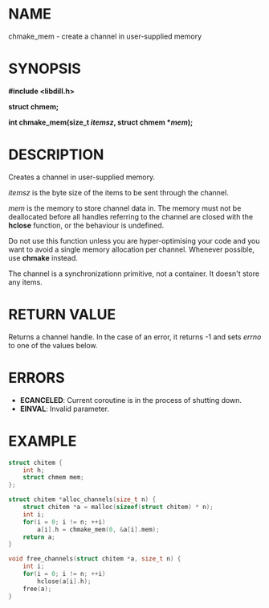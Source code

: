 # NAME

chmake_mem - create a channel in user-supplied memory

# SYNOPSIS

**#include &lt;libdill.h>**

**struct chmem;**

**int chmake_mem(size_t **_itemsz_**, struct chmem **\*_mem_**);**

# DESCRIPTION

Creates a channel in user-supplied memory.

_itemsz_ is the byte size of the items to be sent through the channel.

_mem_ is the memory to store channel data in. The memory must not be deallocated before all handles referring to the channel are closed with the **hclose** function, or the behaviour is undefined.

Do not use this function unless you are hyper-optimising your code and you want to avoid a single memory allocation per channel. Whenever possible, use **chmake** instead.

The channel is a synchronizationn primitive, not a container. It doesn't store any items.

# RETURN VALUE

Returns a channel handle. In the case of an error, it returns -1 and sets _errno_ to one of the values below.

# ERRORS

* **ECANCELED**: Current coroutine is in the process of shutting down.
* **EINVAL**: Invalid parameter.

# EXAMPLE

```c
struct chitem {
    int h;
    struct chmem mem;
};

struct chitem *alloc_channels(size_t n) {
    struct chitem *a = malloc(sizeof(struct chitem) * n);
    int i;
    for(i = 0; i != n; ++i)
        a[i].h = chmake_mem(0, &a[i].mem);
    return a;
}

void free_channels(struct chitem *a, size_t n) {
    int i;
    for(i = 0; i != n; ++i)
        hclose(a[i].h);
    free(a);
}
```

